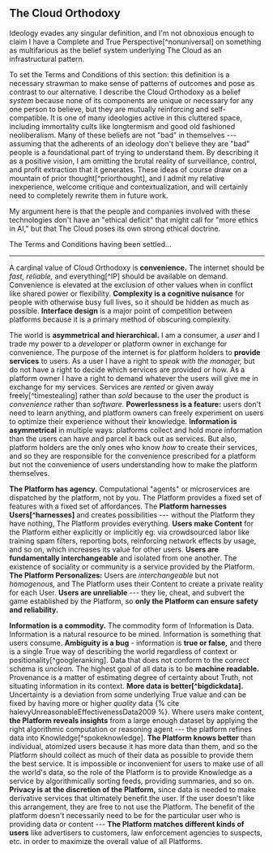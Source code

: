 ## The Cloud Orthodoxy

Ideology evades any singular definition, and I'm not obnoxious enough to claim I have a Complete and True Perspective[^nonuniversal] on something as multifarious as the belief system underlying The Cloud as an infrastructural pattern. 

To set the Terms and Conditions of this section: this definition is a necessary strawman to make sense of patterns of outcomes and pose as contrast to our alternative. I describe the Cloud Orthodoxy as a belief *system* because none of its components are unique or necessary for any one person to believe, but they are mutually reinforcing and self-compatible. It is one of many ideologies active in this cluttered space, including immortality cults like longtermism and good old fashioned neoliberalism. Many of these beliefs are not "bad" in themselves --- assuming that the adherents of an ideology don't believe they are "bad" people is a foundational part of trying to understand them. By describing it as a positive vision, I am omitting the brutal reality of surveillance, control, and profit extraction that it generates. These ideas of course draw on a mountain of prior thought[^priorthought], and I admit my relative inexperience, welcome critique and contextualization, and will certainly need to completely rewrite them in future work.

My argument here is that the people and companies involved with these technologies don't have an "ethical deficit" that might call for "more ethics in AI," but that The Cloud poses its own strong ethical doctrine.

The Terms and Conditions having been settled...

---


A cardinal value of Cloud Orthodoxy is **convenience.** The internet should be *fast,* *reliable,* and everything[^IP] should be available on demand. Convenience is elevated at the exclusion of other values when in conflict like shared power or flexibility. **Complexity is a cognitive nuisance** for people with otherwise busy full lives, so it should be hidden as much as possible. **Interface design** is a major point of competition between platforms because it is a primary method of obscuring complexity.

The world is **asymmetrical and hierarchical.** I am a consumer, a *user* and I trade my power to a *developer* or platform owner in exchange for convenience. The purpose of the internet is for platform holders to **provide services** to users. As a user I have a right to *speak with the manager,* but do not have a right to decide which services are provided or how. As a platform owner I have a right to demand whatever the users will give me in exchange for my services. Services are *rented* or given away freely[^timestealing] rather than *sold* because to the user the product is *convenience* rather than *software.* **Powerlessness is a feature:** users don't need to learn anything, and platform owners can freely experiment on users to optimize their experience without their knowledge. **Information is asymmetrical** in multiple ways: platforms collect and hold more information than the users can have and parcel it back out as services. But also, platform holders are the only ones who know *how* to create their services, and so they are responsible for the convenience prescribed for a platform but not the convenience of users understanding how to make the platform themselves.

**The Platform has agency.** Computational "agents" or microservices are dispatched by the platform, not by you. The Platform provides a fixed set of features with a fixed set of affordances. The **Platform harnesses Users[^harnesses]** and creates possibilities --- without the Platform they have nothing, The Platform provides everything. **Users make Content** for the Platform either explicitly or implicitly eg. via crowdsourced labor like training spam filters, reporting bots, reinforcing network effects by usage, and so on, which increases its value for other users. **Users are fundamentally interchangeable** and isolated from one another. The existence of sociality or community is a service provided by the Platform. **The Platform Personalizes:** Users are *interchangeable* but not *homogenous,* and The Platform uses their Content to create a private reality for each User. **Users are unreliable** --- they lie, cheat, and subvert the game established by the Platform, so **only the Platform can ensure safety and reliability.**

**Information is a commodity.** The commodity form of Information is Data. Information is a natural resource to be mined. Information is something that users consume. **Ambiguity is a bug** - information is **true or false,** and there is a single True way of describing the world regardless of context or positionality[^googleranking]. Data that does not conform to the correct schema is *unclean.* The highest goal of all data is to be **machine readable.** Provenance is a matter of estimating degree of certainty about Truth, not situating information in its context. **More data is better[^bigdickdata].** Uncertainty is a deviation from some underlying True value and can be fixed by having more or higher *quality* data {% cite halevyUnreasonableEffectivenessData2009 %}. Where users make content, **the Platform reveals insights** from a large enough dataset by applying the right algorithmic computation or reasoning agent --- the platform refines data into Knowledge[^spokeknowledge]. **The Platform knows better** than individual, atomized users because it has more data than them, and so the Platform should collect as much of their data as possible to provide them the best service. It is impossible or inconvenient for users to make use of all the world's data, so the role of the Platform is to provide Knowledge as a service by algorithmically sorting feeds, providing summaries, and so on. **Privacy is at the discretion of the Platform,** since data is needed to make derivative services that ultimately benefit the user. If the user doesn't like this arrangement, they are free to not use the Platform. The benefit of the platform doesn't necessarily need to be for the particular user who is providing data or content --- **The Platform matches different kinds of users** like advertisers to customers, law enforcement agencies to suspects, etc. in order to maximize the overall value of all Platforms.